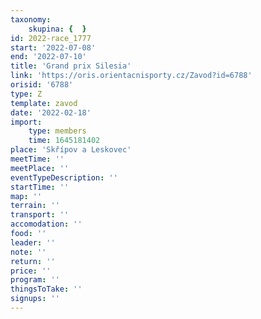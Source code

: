 ```yaml
---
taxonomy:
    skupina: {  }
id: 2022-race_1777
start: '2022-07-08'
end: '2022-07-10'
title: 'Grand prix Silesia'
link: 'https://oris.orientacnisporty.cz/Zavod?id=6788'
orisid: '6788'
type: Z
template: zavod
date: '2022-02-18'
import:
    type: members
    time: 1645181402
place: 'Skřípov a Leskovec'
meetTime: ''
meetPlace: ''
eventTypeDescription: ''
startTime: ''
map: ''
terrain: ''
transport: ''
accomodation: ''
food: ''
leader: ''
note: ''
return: ''
price: ''
program: ''
thingsToTake: ''
signups: ''
---
```


